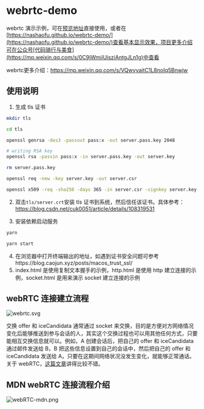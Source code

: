 # webrtc-demo

webrtc 演示示例，可在[预览地址](https://www.nashaofu.com)直接使用，或者在[https://nashaofu.github.io/webrtc-demo/](https://nashaofu.github.io/webrtc-demo/)查看基本显示效果，项目更多介绍可在公众号[代码骑行与美食](https://mp.weixin.qq.com/s/0C9jWmiiUisziAntgJLn1g)中查看

webrtc更多介绍：https://mp.weixin.qq.com/s/VQwvyaitC1L8noIq5Bnwjw

## 使用说明

1. 生成 tls 证书

```bash
mkdir tls

cd tls

openssl genrsa -des3 -passout pass:x -out server.pass.key 2048

# writing RSA key
openssl rsa -passin pass:x -in server.pass.key -out server.key

rm server.pass.key

openssl req -new -key server.key -out server.csr

openssl x509 -req -sha256 -days 365 -in server.csr -signkey server.key -out server.crt
```

2. 双击`tls/server.crt`安装 tls 证书到系统，然后信任该证书。具体参考：https://blog.csdn.net/cuk0051/article/details/108319531

3. 安装依赖启动服务

```bash
yarn

yarn start
```

4. 在浏览器中打开终端输出的地址，如遇到证书安全问题可参考https://blog.caojun.xyz/posts/macos_trust_ssl/
5. index.html 是使用复制文本握手的示例，http.html 是使用 http 建立连接的示例，socket.html 是用来演示 socket 建立连接的示例

## webRTC 连接建立流程

![webrtc.svg](./docs/img/webrtc.svg)

交换 offer 和 iceCandidata 通常通过 socket 来交换，目的是方便对方网络情况变化后能够推送到参与会话的人，其实这个交换过程也可以用其他任何方式，只要能相互交换信息就可以。例如，A 创建会话后，把自己的 offer 和 iceCandidata 通过邮件发送给 B，B 把这些信息设置到自己的会话中，然后把自己的 offer 和 iceCandidata 发送给 A，只要在这期间网络状况没发生变化，就能够正常通话。关于 webRTC，[这篇文章](https://juejin.im/post/5dcb652cf265da4d194864a3)讲得比较不错。

## MDN webRTC 连接流程介绍

![webRTC-mdn.png](./webRTC-mdn.png)
